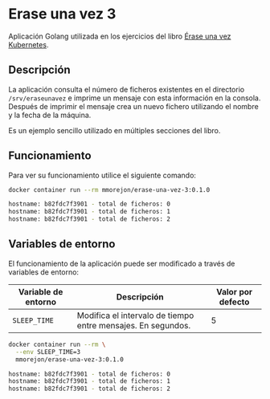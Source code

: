 # Erase una vez 3

Aplicación Golang utilizada en los ejercicios del libro [Érase una vez Kubernetes](https://leanpub.com/erase-una-vez-kubernetes).

## Descripción

La aplicación consulta el número de ficheros existentes en el directorio `/srv/eraseunavez` e imprime un mensaje con esta información en la consola. Después de imprimir el mensaje crea un nuevo fichero utilizando el nombre y la fecha de la máquina.

Es un ejemplo sencillo utilizado en múltiples secciones del libro.

## Funcionamiento

Para ver su funcionamiento utilice el siguiente comando:

```bash
docker container run --rm mmorejon/erase-una-vez-3:0.1.0

hostname: b82fdc7f3901 - total de ficheros: 0
hostname: b82fdc7f3901 - total de ficheros: 1
hostname: b82fdc7f3901 - total de ficheros: 2
```

## Variables de entorno

El funcionamiento de la aplicación puede ser modificado a través de variables de entorno:

|Variable de entorno|Descripción|Valor por defecto|
|-------------------|-----------|-----------------|
|`SLEEP_TIME`| Modifica el intervalo de tiempo entre mensajes. En segundos.| 5 |

```bash
docker container run --rm \
  --env SLEEP_TIME=3
  mmorejon/erase-una-vez-3:0.1.0

hostname: b82fdc7f3901 - total de ficheros: 0
hostname: b82fdc7f3901 - total de ficheros: 1
hostname: b82fdc7f3901 - total de ficheros: 2
```
